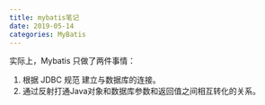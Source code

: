 ```yaml
---
title: mybatis笔记
date: 2019-05-14
categories: MyBatis
---
```


实际上，Mybatis 只做了两件事情：
1. 根据 JDBC 规范 建立与数据库的连接。
2. 通过反射打通Java对象和数据库参数和返回值之间相互转化的关系。
